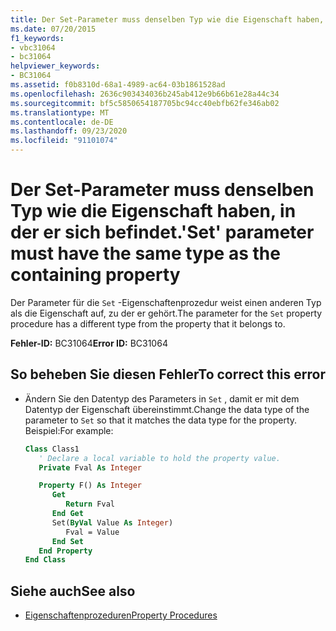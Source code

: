 ```yaml
---
title: Der Set-Parameter muss denselben Typ wie die Eigenschaft haben, in der er sich befindet.
ms.date: 07/20/2015
f1_keywords:
- vbc31064
- bc31064
helpviewer_keywords:
- BC31064
ms.assetid: f0b8310d-68a1-4989-ac64-03b1861528ad
ms.openlocfilehash: 2636c903434036b245ab412e9b66b61e28a44c34
ms.sourcegitcommit: bf5c5850654187705bc94cc40ebfb62fe346ab02
ms.translationtype: MT
ms.contentlocale: de-DE
ms.lasthandoff: 09/23/2020
ms.locfileid: "91101074"
---
```

# <a name="set-parameter-must-have-the-same-type-as-the-containing-property"></a><span data-ttu-id="8537a-102">Der Set-Parameter muss denselben Typ wie die Eigenschaft haben, in der er sich befindet.</span><span class="sxs-lookup"><span data-stu-id="8537a-102">'Set' parameter must have the same type as the containing property</span></span>

<span data-ttu-id="8537a-103">Der Parameter für die `Set` -Eigenschaftenprozedur weist einen anderen Typ als die Eigenschaft auf, zu der er gehört.</span><span class="sxs-lookup"><span data-stu-id="8537a-103">The parameter for the `Set` property procedure has a different type from the property that it belongs to.</span></span>  
  
 <span data-ttu-id="8537a-104">**Fehler-ID:** BC31064</span><span class="sxs-lookup"><span data-stu-id="8537a-104">**Error ID:** BC31064</span></span>  
  
## <a name="to-correct-this-error"></a><span data-ttu-id="8537a-105">So beheben Sie diesen Fehler</span><span class="sxs-lookup"><span data-stu-id="8537a-105">To correct this error</span></span>  
  
- <span data-ttu-id="8537a-106">Ändern Sie den Datentyp des Parameters in `Set` , damit er mit dem Datentyp der Eigenschaft übereinstimmt.</span><span class="sxs-lookup"><span data-stu-id="8537a-106">Change the data type of the parameter to `Set` so that it matches the data type for the property.</span></span> <span data-ttu-id="8537a-107">Beispiel:</span><span class="sxs-lookup"><span data-stu-id="8537a-107">For example:</span></span>  
  
    ```vb  
    Class Class1  
       ' Declare a local variable to hold the property value.  
       Private Fval As Integer  
  
       Property F() As Integer  
          Get  
             Return Fval  
          End Get  
          Set(ByVal Value As Integer)  
             Fval = Value  
          End Set  
       End Property  
    End Class  
    ```  
  
## <a name="see-also"></a><span data-ttu-id="8537a-108">Siehe auch</span><span class="sxs-lookup"><span data-stu-id="8537a-108">See also</span></span>

- [<span data-ttu-id="8537a-109">Eigenschaftenprozeduren</span><span class="sxs-lookup"><span data-stu-id="8537a-109">Property Procedures</span></span>](../programming-guide/language-features/procedures/property-procedures.md)
